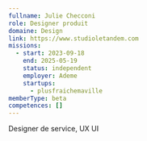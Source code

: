 ```yaml
---
fullname: Julie Checconi
role: Designer produit
domaine: Design
link: https://www.studioletandem.com
missions:
  - start: 2023-09-18
    end: 2025-05-19
    status: independent
    employer: Ademe
    startups:
      - plusfraichemaville
memberType: beta
competences: []
---
```

Designer de service, UX UI